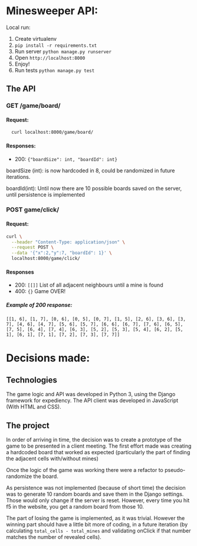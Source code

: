 # Minesweeper API:
Local run:

1. Create virtualenv
2. `pip install -r requirements.txt`
3. Run server `python manage.py runserver`
4. Open `http://localhost:8000`
5. Enjoy!
6. Run tests `python manage.py test`

## The API
### GET /game/board/
#### Request:

```bash
  curl localhost:8000/game/board/
```

#### Responses:

* 200: `{"boardSize": int, "boardId": int}`

boardSize (int):  is now hardcoded in 8, could be randomized in future iterations.

boardId(int): Until now there are 10 possible boards saved on the server, until persistence is implemented

### POST game/click/
#### Request:
```bash
curl \
  --header "Content-Type: application/json" \
  --request POST \
  --data '{"x":2,"y":7, "boardId": 1}' \
  localhost:8000/game/click/
```

#### Responses

* 200: `[[]]` List of all adjacent neighbours until a mine is found 
* 400: `{}` Game OVER!

##### Example of 200 response:

```
[[1, 6], [1, 7], [0, 6], [0, 5], [0, 7], [1, 5], [2, 6], [3, 6], [3, 7], [4, 6], [4, 7], [5, 6], [5, 7], [6, 6], [6, 7], [7, 6], [6, 5], [7, 5], [6, 4], [7, 4], [6, 3], [5, 2], [5, 3], [5, 4], [6, 2], [5, 1], [6, 1], [7, 1], [7, 2], [7, 3], [7, 7]]
```

# Decisions made:

## Technologies
The game logic and API was developed in Python 3, using the Django framework for expediency.
The API client was developed in JavaScript (With HTML and CSS).

## The project
In order of arriving in time, the decision was to create a prototype of the game to be presented in a client meeting.
The first effort made was creating a hardcoded board that worked as expected (particularly the part of finding the adjacent cells with/without mines)

Once the logic of the game was working there were a refactor to pseudo-randomize the board.

As persistence was not implemented (because of short time) the decision was to generate 10 random boards and save them in the Django settings. Those would only change if the server is reset. However, every time you hit f5 in the website, you get a random board from those 10.

The part of losing the game is implemented, as it was trivial. However the winning part should have a little bit more of coding, in a future iteration (by calculating  `total_cells - total_mines` and validating onClick if that number matches the number of revealed cells).
